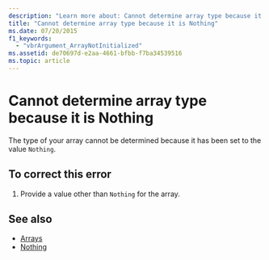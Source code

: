 ```yaml
---
description: "Learn more about: Cannot determine array type because it is Nothing"
title: "Cannot determine array type because it is Nothing"
ms.date: 07/20/2015
f1_keywords: 
  - "vbrArgument_ArrayNotInitialized"
ms.assetid: de70697d-e2aa-4661-bfbb-f7ba34539516
ms.topic: article
---
```

# Cannot determine array type because it is Nothing

The type of your array cannot be determined because it has been set to the value `Nothing`.  
  
## To correct this error  
  
1. Provide a value other than `Nothing` for the array.  
  
## See also

- [Arrays](../programming-guide/language-features/arrays/index.md)
- [Nothing](../language-reference/nothing.md)
